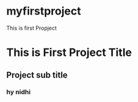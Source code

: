 # myfirstproject
This is first Propject
<h1>This is First Project Title</h1>
<h2>Project sub title</h2>
<h3>hy nidhi<h3>
